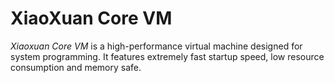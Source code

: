 # XiaoXuan Core VM

_Xiaoxuan Core VM_ is a high-performance virtual machine designed for system programming. It features extremely fast startup speed, low resource consumption and memory safe.
